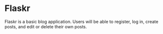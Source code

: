 # Flaskr
Flaskr is a basic blog application. Users will be able to register, log in, create posts, and edit or delete their own posts.
